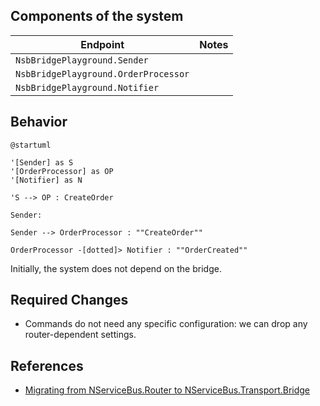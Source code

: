 ## Components of the system

| Endpoint                             | Notes |
|--------------------------------------|-------|
| `NsbBridgePlayground.Sender`         |       |
| `NsbBridgePlayground.OrderProcessor` |       |
| `NsbBridgePlayground.Notifier`       |       |

## Behavior

```puml
@startuml

'[Sender] as S
'[OrderProcessor] as OP
'[Notifier] as N

'S --> OP : CreateOrder

Sender:

Sender --> OrderProcessor : ""CreateOrder""  

OrderProcessor -[dotted]> Notifier : ""OrderCreated""
```

Initially, the system does not depend on the bridge.

## Required Changes

- Commands do not need any specific configuration: we can drop any router-dependent settings. 

## References

- [Migrating from NServiceBus.Router to NServiceBus.Transport.Bridge](https://docs.particular.net/nservicebus/bridge/migrating-from-router)

